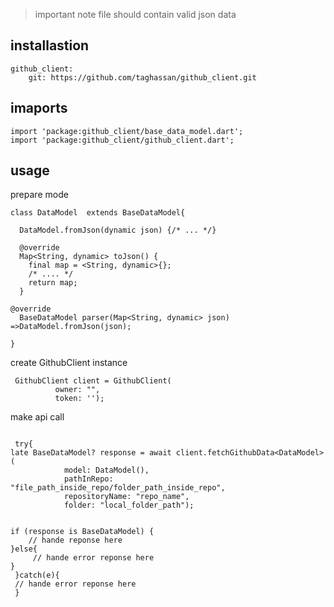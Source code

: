 > important note file should contain valid json data

## installastion

```
github_client:
    git: https://github.com/taghassan/github_client.git
```

## imaports
```
import 'package:github_client/base_data_model.dart';
import 'package:github_client/github_client.dart';
```

## usage
prepare mode
```
class DataModel  extends BaseDataModel{

  DataModel.fromJson(dynamic json) {/* ... */}

  @override
  Map<String, dynamic> toJson() {
    final map = <String, dynamic>{};
    /* .... */
    return map;
  }

@override
  BaseDataModel parser(Map<String, dynamic> json) =>DataModel.fromJson(json);

} 
```
create GithubClient instance 
```
 GithubClient client = GithubClient(
          owner: "",
          token: '');
```
make api call
```
 
 try{
late BaseDataModel? response = await client.fetchGithubData<DataModel>(
            model: DataModel(),
            pathInRepo: "file_path_inside_repo/folder_path_inside_repo",
            repositoryName: "repo_name",
            folder: "local_folder_path");


if (response is BaseDataModel) {
    // hande reponse here 
}else{
     // hande error reponse here 
}
 }catch(e){
 // hande error reponse here 
 }

```